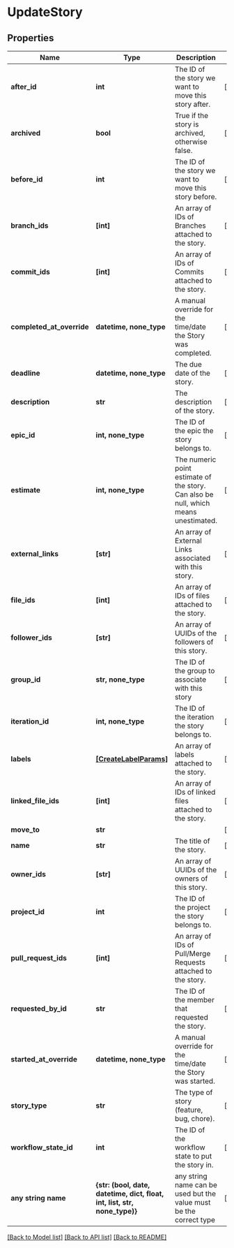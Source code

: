 # UpdateStory

## Properties
Name | Type | Description | Notes
------------ | ------------- | ------------- | -------------
**after_id** | **int** | The ID of the story we want to move this story after. | [optional] 
**archived** | **bool** | True if the story is archived, otherwise false. | [optional] 
**before_id** | **int** | The ID of the story we want to move this story before. | [optional] 
**branch_ids** | **[int]** | An array of IDs of Branches attached to the story. | [optional] 
**commit_ids** | **[int]** | An array of IDs of Commits attached to the story. | [optional] 
**completed_at_override** | **datetime, none_type** | A manual override for the time/date the Story was completed. | [optional] 
**deadline** | **datetime, none_type** | The due date of the story. | [optional] 
**description** | **str** | The description of the story. | [optional] 
**epic_id** | **int, none_type** | The ID of the epic the story belongs to. | [optional] 
**estimate** | **int, none_type** | The numeric point estimate of the story. Can also be null, which means unestimated. | [optional] 
**external_links** | **[str]** | An array of External Links associated with this story. | [optional] 
**file_ids** | **[int]** | An array of IDs of files attached to the story. | [optional] 
**follower_ids** | **[str]** | An array of UUIDs of the followers of this story. | [optional] 
**group_id** | **str, none_type** | The ID of the group to associate with this story | [optional] 
**iteration_id** | **int, none_type** | The ID of the iteration the story belongs to. | [optional] 
**labels** | [**[CreateLabelParams]**](CreateLabelParams.md) | An array of labels attached to the story. | [optional] 
**linked_file_ids** | **[int]** | An array of IDs of linked files attached to the story. | [optional] 
**move_to** | **str** |  | [optional] 
**name** | **str** | The title of the story. | [optional] 
**owner_ids** | **[str]** | An array of UUIDs of the owners of this story. | [optional] 
**project_id** | **int** | The ID of the project the story belongs to. | [optional] 
**pull_request_ids** | **[int]** | An array of IDs of Pull/Merge Requests attached to the story. | [optional] 
**requested_by_id** | **str** | The ID of the member that requested the story. | [optional] 
**started_at_override** | **datetime, none_type** | A manual override for the time/date the Story was started. | [optional] 
**story_type** | **str** | The type of story (feature, bug, chore). | [optional] 
**workflow_state_id** | **int** | The ID of the workflow state to put the story in. | [optional] 
**any string name** | **{str: (bool, date, datetime, dict, float, int, list, str, none_type)}** | any string name can be used but the value must be the correct type | [optional]

[[Back to Model list]](../README.md#documentation-for-models) [[Back to API list]](../README.md#documentation-for-api-endpoints) [[Back to README]](../README.md)


